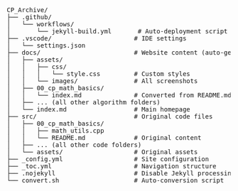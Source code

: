 <pre>
CP_Archive/
├── .github/
│   └── workflows/
│       └── jekyll-build.yml       # Auto-deployment script
├── .vscode/                      # IDE settings
│   └── settings.json
├── docs/                         # Website content (auto-generated)
│   ├── assets/
│   │   ├── css/
│   │   │   └── style.css         # Custom styles
│   │   └── images/               # All screenshots
│   ├── 00_cp_math_basics/
│   │   └── index.md              # Converted from README.md
│   ├── ... (all other algorithm folders)
│   └── index.md                  # Main homepage
├── src/                          # Original code files
│   ├── 00_cp_math_basics/
│   │   ├── math_utils.cpp
│   │   └── README.md             # Original content
│   ├── ... (all other code folders)
│   └── assets/                   # Original assets
├── _config.yml                   # Site configuration
├── _toc.yml                      # Navigation structure
├── .nojekyll                     # Disable Jekyll processing
└── convert.sh                    # Auto-conversion script
</pre>
